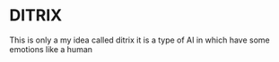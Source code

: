 # DITRIX
This is only a my idea called ditrix it is a type of AI in which have some  emotions like a human
